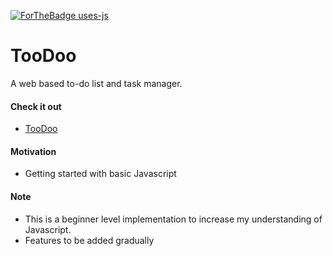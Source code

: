 [![ForTheBadge uses-js](http://ForTheBadge.com/images/badges/uses-js.svg)](http://ForTheBadge.com)

# TooDoo
A web based to-do list and task manager.

#### Check it out 
- [TooDoo](https://toodootasks.netlify.app/)
#### Motivation
- Getting started with basic Javascript
#### Note
- This is a beginner level implementation to increase my understanding of Javascript. 
- Features to be added gradually




